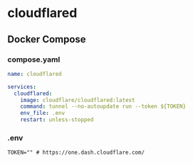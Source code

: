 # cloudflared

## Docker Compose

### compose.yaml

```yaml
name: cloudflared

services:
  cloudflared:
    image: cloudflare/cloudflared:latest
    command: tunnel --no-autoupdate run --token ${TOKEN}
    env_file: .env
    restart: unless-stopped

```

### .env

```dotenv
TOKEN="" # https://one.dash.cloudflare.com/

```
